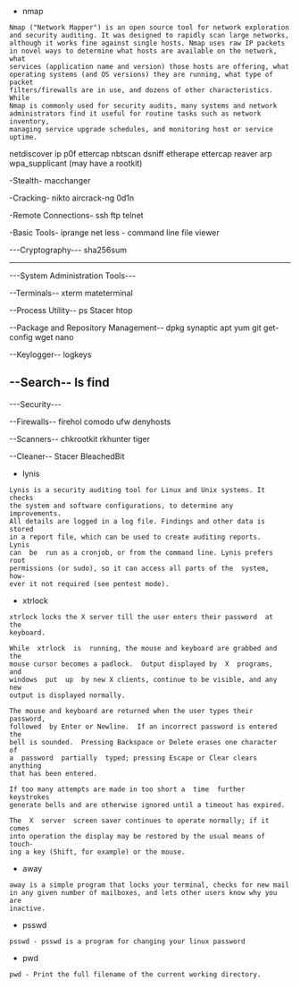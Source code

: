* nmap
```
Nmap ("Network Mapper") is an open source tool for network exploration
and security auditing. It was designed to rapidly scan large networks,
although it works fine against single hosts. Nmap uses raw IP packets
in novel ways to determine what hosts are available on the network, what
services (application name and version) those hosts are offering, what
operating systems (and OS versions) they are running, what type of packet
filters/firewalls are in use, and dozens of other characteristics. While
Nmap is commonly used for security audits, many systems and network
administrators find it useful for routine tasks such as network inventory,
managing service upgrade schedules, and monitoring host or service uptime. 
```
netdiscover
ip
p0f
ettercap
nbtscan
dsniff
etherape
ettercap
reaver
arp
wpa_supplicant (may have a rootkit)

-Stealth-
macchanger

-Cracking-
nikto
aircrack-ng
0d1n

-Remote Connections-
ssh
ftp
telnet

-Basic Tools-
iprange
net
less - command line file viewer

---Cryptography---
sha256sum

---------------------------------
---System Administration Tools---

--Terminals--
xterm
mateterminal

--Process Utility--
ps
Stacer
htop

--Package and Repository Management--
dpkg
synaptic
apt
yum
git
get-config
wget
nano

--Keylogger--
logkeys

--Search--
ls
find
--------------
---Security---

--Firewalls--
firehol
comodo
ufw
denyhosts

--Scanners--
chkrootkit
rkhunter
tiger

--Cleaner--
Stacer
BleachedBit

* lynis
``` 
Lynis is a security auditing tool for Linux and Unix systems. It checks
the system and software configurations, to determine any  improvements.
All details are logged in a log file. Findings and other data is stored
in a report file, which can be used to create auditing reports.   Lynis
can  be  run as a cronjob, or from the command line. Lynis prefers root
permissions (or sudo), so it can access all parts of the  system,  how‐
ever it not required (see pentest mode).
```

* xtrlock
```
xtrlock locks the X server till the user enters their password  at  the
keyboard.

While  xtrlock  is  running, the mouse and keyboard are grabbed and the
mouse cursor becomes a padlock.  Output displayed by  X  programs,  and
windows  put  up  by new X clients, continue to be visible, and any new
output is displayed normally.

The mouse and keyboard are returned when the user types their password,
followed  by Enter or Newline.  If an incorrect password is entered the
bell is sounded.  Pressing Backspace or Delete erases one character  of
a  password  partially  typed; pressing Escape or Clear clears anything
that has been entered.

If too many attempts are made in too short a  time  further  keystrokes
generate bells and are otherwise ignored until a timeout has expired.

The  X  server  screen saver continues to operate normally; if it comes
into operation the display may be restored by the usual means of touch‐
ing a key (Shift, for example) or the mouse.
```
* away
```
away is a simple program that locks your terminal, checks for new mail
in any given number of mailboxes, and lets other users know why you are
inactive.
```

* psswd
```
psswd - psswd is a program for changing your linux password
```

* pwd
```
pwd - Print the full filename of the current working directory.
```
